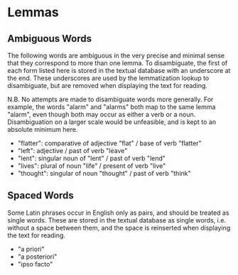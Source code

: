 # Lemmas

## Ambiguous Words

The following words are ambiguous in the very precise and minimal sense that they correspond to more than one lemma. To disambiguate, the first of each form listed here is stored in the textual database with an underscore at the end. These underscores are used by the lemmatization lookup to disambiguate, but are removed when displaying the text for reading.

N.B. No attempts are made to disambiguate words more generally. For example, the words "alarm" and "alarms" both map to the same lemma "alarm", even though both may occur as either a verb or a noun. Disambiguation on a larger scale would be unfeasible, and is kept to an absolute minimum here.

- "flatter": comparative of adjective "flat" / base of verb "flatter"
- "left": adjective / past of verb "leave"
- "lent": singular noun of "lent" / past of verb "lend"
- "lives": plural of noun "life" / present of verb "live"
- "thought": singular of noun "thought" / past of verb "think"

## Spaced Words

Some Latin phrases occur in English only as pairs, and should be treated as single words. These are stored in the textual database as single words, i.e. without a space between them, and the space is reinserted when displaying the text for reading.

- "a priori"
- "a posteriori"
- "ipso facto"
